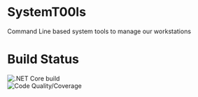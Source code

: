 # SystemT00ls
Command Line based system tools to manage our workstations

# Build Status

![.NET Core build](https://github.com/MzB-Solutions/SystemT00ls/workflows/&period;NET%20Core%20build/badge.svg)  
![Code Quality/Coverage](https://github.com/MzB-Solutions/SystemT00ls/workflows/Code%20Quality&sol;Coverage/badge.svg)